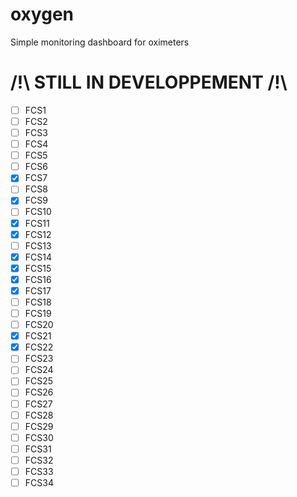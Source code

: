 # oxygen
Simple monitoring dashboard for oximeters

# /!\ STILL IN DEVELOPPEMENT /!\

- [ ] FCS1
- [ ] FCS2
- [ ] FCS3
- [ ] FCS4
- [ ] FCS5
- [ ] FCS6
- [X] FCS7
- [ ] FCS8
- [X] FCS9
- [ ] FCS10
- [X] FCS11
- [X] FCS12
- [ ] FCS13
- [X] FCS14
- [X] FCS15
- [X] FCS16
- [X] FCS17
- [ ] FCS18
- [ ] FCS19
- [ ] FCS20
- [X] FCS21
- [X] FCS22
- [ ] FCS23
- [ ] FCS24
- [ ] FCS25
- [ ] FCS26
- [ ] FCS27
- [ ] FCS28
- [ ] FCS29
- [ ] FCS30
- [ ] FCS31
- [ ] FCS32
- [ ] FCS33
- [ ] FCS34